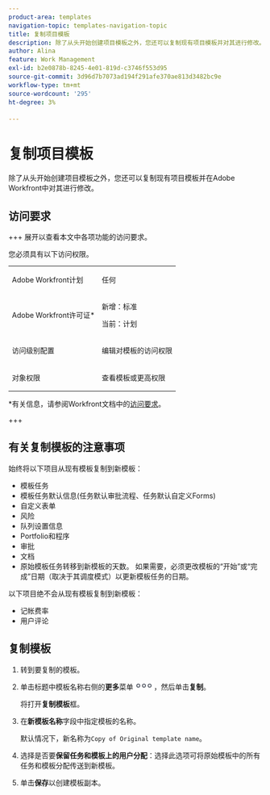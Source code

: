 ```yaml
---
product-area: templates
navigation-topic: templates-navigation-topic
title: 复制项目模板
description: 除了从头开始创建项目模板之外，您还可以复制现有项目模板并对其进行修改。
author: Alina
feature: Work Management
exl-id: b2e0878b-8245-4e01-819d-c3746f553d95
source-git-commit: 3d96d7b7073ad194f291afe370ae813d3482bc9e
workflow-type: tm+mt
source-wordcount: '295'
ht-degree: 3%

---
```


# 复制项目模板

<!--Audited: 5/2025-->

除了从头开始创建项目模板之外，您还可以复制现有项目模板并在Adobe Workfront中对其进行修改。

## 访问要求

+++ 展开以查看本文中各项功能的访问要求。

您必须具有以下访问权限。

<table style="table-layout:auto"> 
 <col> 
 <col> 
 <tbody> 
  <tr> 
   <td role="rowheader">Adobe Workfront计划</td> 
   <td> <p>任何 </p> </td> 
  </tr> 
  <tr> 
   <td role="rowheader">Adobe Workfront许可证*</td> 
   <td><p>新增：标准</p> 
   <p>当前：计划 </p> </td> 
  </tr> 
  <tr> 
   <td role="rowheader">访问级别配置</td> 
   <td> <p>编辑对模板的访问权限</p> </td> 
  </tr> 
  <tr> 
   <td role="rowheader">对象权限</td> 
   <td> <p>查看模板或更高权限</p>  </td> 
  </tr> 
 </tbody> 
</table>

*有关信息，请参阅Workfront文档中的[访问要求](/help/quicksilver/administration-and-setup/add-users/access-levels-and-object-permissions/access-level-requirements-in-documentation.md)。

+++

## 有关复制模板的注意事项

始终将以下项目从现有模板复制到新模板：

* 模板任务
* 模板任务默认信息(任务默认审批流程、任务默认自定义Forms)
* 自定义表单
* 风险
* 队列设置信息
* Portfolio和程序
* 审批
* 文档
* 原始模板任务转移到新模板的天数。 如果需要，必须更改模板的“开始”或“完成”日期（取决于其调度模式）以更新模板任务的日期。

以下项目绝不会从现有模板复制到新模板：

* 记帐费率
* 用户评论

## 复制模板


<!--ensure steps and casing on the fields and buttons is accurate with unshim-->

1. 转到要复制的模板。
1. 单击标题中模板名称右侧的&#x200B;**更多**&#x200B;菜单![更多图标](assets/qs-more-icon-on-an-object.png)，然后单击&#x200B;**复制**。

   将打开&#x200B;**复制模板**&#x200B;框。
1. 在&#x200B;**新模板名称**&#x200B;字段中指定模板的名称。

   默认情况下，新名称为`Copy of Original template name`。

1. 选择是否要&#x200B;**保留任务和模板上的用户分配**：选择此选项可将原始模板中的所有任务和模板分配传送到新模板。
1. 单击&#x200B;**保存**&#x200B;以创建模板副本。

